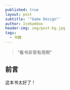 ```yaml
---
published: true
layout: post
subtitle: '"Game Design"'
author: Icebamboo
header-img: img/post-bg.jpg
tags:
  - 书籍
---
```

> “看书非常有用啊”


## 前言

这本书太好了！